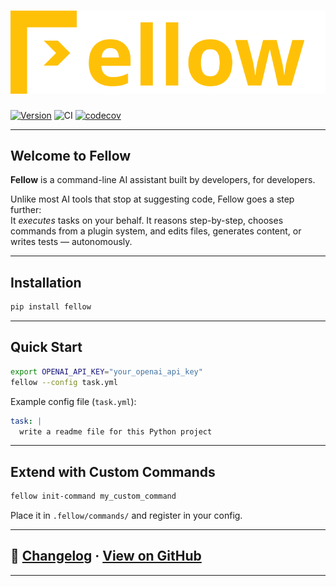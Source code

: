 # ![Fellow](../img/logo.svg)

[![Version](https://img.shields.io/pypi/v/fellow.svg)](https://pypi.org/project/fellow/)
![CI](https://github.com/ManuelZierl/fellow/actions/workflows/ci.yml/badge.svg?branch=main)
[![codecov](https://codecov.io/gh/ManuelZierl/fellow/branch/main/graph/badge.svg)](https://codecov.io/gh/ManuelZierl/fellow)

---

## Welcome to Fellow

**Fellow** is a command-line AI assistant built by developers, for developers.

Unlike most AI tools that stop at suggesting code, Fellow goes a step further:  
It *executes* tasks on your behalf. It reasons step-by-step, chooses commands from a plugin system, and edits files, generates content, or writes tests — autonomously.

---

## Installation

```bash
pip install fellow
```

---

## Quick Start

```bash
export OPENAI_API_KEY="your_openai_api_key"
fellow --config task.yml
```

Example config file (`task.yml`):

```yaml
task: |
  write a readme file for this Python project
```

---

## Extend with Custom Commands

```bash
fellow init-command my_custom_command
```

Place it in `.fellow/commands/` and register in your config.

---

## 📄 [Changelog](../CHANGELOG.md) · [View on GitHub](https://github.com/ManuelZierl/fellow)

---